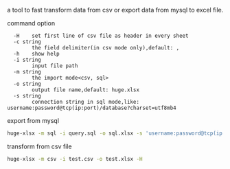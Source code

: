 a tool to fast transform data from csv or export data from mysql to excel file.

command option
```
  -H    set first line of csv file as header in every sheet
  -c string
        the field delimiter(in csv mode only),default: ,
  -h    show help
  -i string
        input file path
  -m string
        the import mode<csv, sql>
  -o string
        output file name,default: huge.xlsx
  -s string
        connection string in sql mode,like: username:password@tcp(ip:port)/database?charset=utf8mb4
```

export from mysql
```bash
huge-xlsx -m sql -i query.sql -o sql.xlsx -s 'username:password@tcp(ip:port)/database?charset=utf8mb4'
```

transform from csv file
```bash
huge-xlsx -m csv -i test.csv -o test.xlsx -H 
```